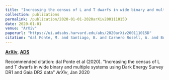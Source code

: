 ```yaml
---
title: "Increasing the census of L and T dwarfs in wide binary and multiple systems using Dark Energy Survey DR1 and Gaia DR2 data"
collection: publications
permalink: /publication/2020-01-01-2020arXiv200111015D
date: 2020-01-01
venue: "ArXiv"
paperurl: "https://ui.adsabs.harvard.edu/abs/2020arXiv200111015D"
citation: "dal Ponte, M. and Santiago, B. and Carnero Rosell, A. and Burningham, B. and Yanny, B. and Marshall, J.~L. and Bechtol, K. and Martini, P. and Li, T.~S. and De Paris, L. and Abbott, T.~M.~C. and Aguena, M. and Allam, S. and Avila, S. and Bertin, E. and Bhargava, S. and Brooks, D. and Buckley-Geer, E. and Carrasco Kind, M. and Carretero, J. and da Costa, L.~N. and De Vicente, J. and Diehl, H.~T. and Doel, P. and Eifler, T.~F. and Everett, S. and Flaugher, B. and Fosalba, P. and Frieman, J. and Garc'ia-Bellido, J. and Gaztanaga, E. and Gerdes, D.~W. and Gruen, D. and Gruendl, R.~A. and Gschwend, J. and Gutierrez, G. and Hinton, S.~R. and Hollowood, D.~L. and Honscheid, K. and James, D.~J. and Kuehn, K. and Kuropatkin, N. and Maia, M.~A.~G. and March, M. and Menanteau, F. and Miquel, R. and Palmese, A. and Paz-Chinch'on, F. and Plazas, A.~A. and Sanchez, E. and Scarpine, V. and Serrano, S. and Sevilla-Noarbe, I. and Smith, M. and Suchyta, E. and Swanson, M.~E.~C. and Tarle, G. and Thomas, D. and Varga, T.~N. and Walker, A.~R.. &quot;Increasing the census of L and T dwarfs in wide binary and multiple systems using Dark Energy Survey DR1 and Gaia DR2 data.&quot; <i>ArXiv</i>, Jan 2020"
---
```


[**ArXiv**](https://arxiv.org/abs/2001.11015), [**ADS**](https://ui.adsabs.harvard.edu/abs/2020arXiv200111015D)

Recommended citation: dal Ponte et al (2020). "Increasing the census of L and T dwarfs in wide binary and multiple systems using Dark Energy Survey DR1 and Gaia DR2 data" <i>ArXiv</i>, Jan 2020
